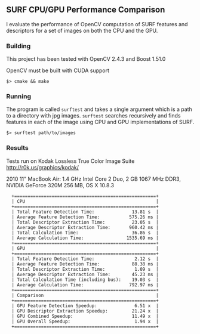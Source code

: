 SURF CPU/GPU Performance Comparison
-----------------------------------

I evaluate the performance of OpenCV computation of SURF features and descriptors
for a set of images on both the CPU and the GPU. 

### Building

This project has been tested with OpenCV 2.4.3 and Boost 1.51.0

OpenCV must be built with CUDA support

    $> cmake && make

### Running

The program is called `surftest` and takes a single argument which is a path to
a directory with jpg images. `surftest` searches recursively and finds features
in each of the image using CPU and GPU implementations of SURF.

    $> surftest path/to/images

### Results
Tests run on Kodak Lossless True Color Image Suite http://r0k.us/graphics/kodak/

2010 11" MacBook Air: 1.4 GHz Intel Core 2 Duo, 2 GB 1067 MHz DDR3, NVIDIA
GeForce 320M 256 MB, OS X 10.8.3

      +=====================================================+
      | CPU                                                 |
      +=====================================================+
      | Total Feature Detection Time:              13.81 s  |
      | Average Feature Detection Time:           575.26 ms |
      | Total Descriptor Extraction Time:          23.05 s  |
      | Average Descriptor Extraction Time:       960.42 ms |
      | Total Calculation Time:                    36.86 s  |
      | Average Calculation Time:                1535.69 ms |
      +=====================================================+
      | GPU                                                 |
      +=====================================================+
      | Total Feature Detection Time:               2.12 s  |
      | Average Feature Detection Time:            88.38 ms |
      | Total Descriptor Extraction Time:           1.09 s  |
      | Average Descriptor Extraction Time:        45.23 ms |
      | Total Calculation Time (including bus):    19.03 s  |
      | Average Calculation Time:                 792.97 ms |
      +=====================================================+
      | Comparison                                          |
      +=====================================================+
      | GPU Feature Detection Speedup:              6.51 x  |
      | GPU Descriptor Extraction Speedup:         21.24 x  |
      | GPU Combined Speedup:                      11.49 x  |
      | GPU Overall Speedup:                        1.94 x  |
      +=====================================================+

